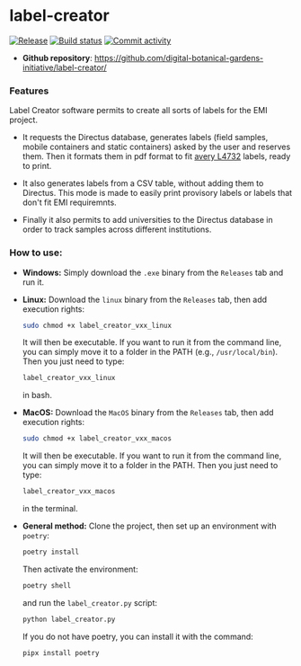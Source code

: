 # label-creator

[![Release](https://img.shields.io/github/v/release/digital-botanical-gardens-initiative/label-creator)](https://img.shields.io/github/v/release/digital-botanical-gardens-initiative/label-creator)
[![Build status](https://img.shields.io/github/actions/workflow/status/digital-botanical-gardens-initiative/label-creator/main.yml?branch=main)](https://github.com/digital-botanical-gardens-initiative/label-creator/actions/workflows/main.yml?query=branch%3Amain)
[![Commit activity](https://img.shields.io/github/commit-activity/m/digital-botanical-gardens-initiativet/label-creator)](https://img.shields.io/github/commit-activity/m/digital-botanical-gardens-initiative/label-creator)

- **Github repository**: <https://github.com/digital-botanical-gardens-initiative/label-creator/>

### Features

Label Creator software permits to create all sorts of labels for the EMI project.

- It requests the Directus database, generates labels (field samples, mobile containers and static containers) asked by the user and reserves them. Then it formats them in pdf format to fit [avery L4732](https://www.avery.co.uk/product/mini-multipurpose-labels-l4732rev-25) labels, ready to print.

- It also generates labels from a CSV table, without adding them to Directus. This mode is made to easily print provisory labels or labels that don't fit EMI requiremnts.

- Finally it also permits to add universities to the Directus database in order to track samples across different institutions.

### How to use:

- **Windows:** Simply download the `.exe` binary from the `Releases` tab and run it.
- **Linux:** Download the `linux` binary from the `Releases` tab, then add execution rights:

  ```bash
  sudo chmod +x label_creator_vxx_linux
  ```

  It will then be executable. If you want to run it from the command line, you can simply move it to a folder in the PATH (e.g., `/usr/local/bin`). Then you just need to type:

  ```bash
  label_creator_vxx_linux
  ```

  in bash.

- **MacOS:** Download the `MacOS` binary from the `Releases` tab, then add execution rights:

  ```bash
  sudo chmod +x label_creator_vxx_macos
  ```

  It will then be executable. If you want to run it from the command line, you can simply move it to a folder in the PATH. Then you just need to type:

  ```bash
  label_creator_vxx_macos
  ```

  in the terminal.

- **General method:** Clone the project, then set up an environment with `poetry`:

  ```bash
  poetry install
  ```

  Then activate the environment:

  ```bash
  poetry shell
  ```

  and run the `label_creator.py` script:

  ```bash
  python label_creator.py
  ```

  If you do not have poetry, you can install it with the command:

  ```bash
  pipx install poetry
  ```
